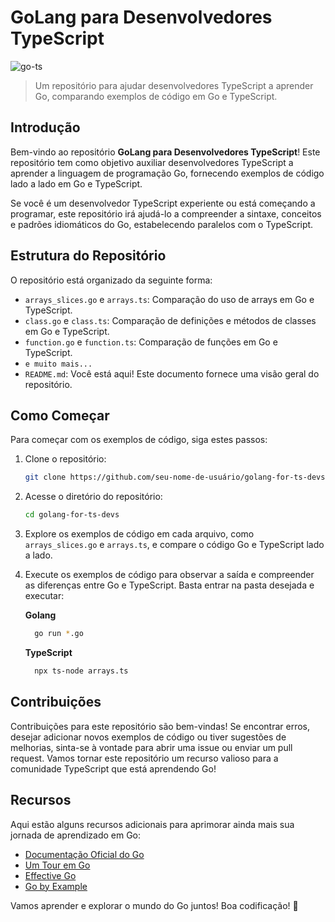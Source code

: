 # GoLang para Desenvolvedores TypeScript


![go-ts](https://github.com/oliveirabalsa/go-for-ts-devs/assets/57500163/56c4db51-8bdb-4157-948a-eeba54c22b27)


> Um repositório para ajudar desenvolvedores TypeScript a aprender Go, comparando exemplos de código em Go e TypeScript.

## Introdução

Bem-vindo ao repositório **GoLang para Desenvolvedores TypeScript**! Este repositório tem como objetivo auxiliar desenvolvedores TypeScript a aprender a linguagem de programação Go, fornecendo exemplos de código lado a lado em Go e TypeScript.

Se você é um desenvolvedor TypeScript experiente ou está começando a programar, este repositório irá ajudá-lo a compreender a sintaxe, conceitos e padrões idiomáticos do Go, estabelecendo paralelos com o TypeScript.

## Estrutura do Repositório

O repositório está organizado da seguinte forma:

- `arrays_slices.go` e `arrays.ts`: Comparação do uso de arrays em Go e TypeScript.
- `class.go` e `class.ts`: Comparação de definições e métodos de classes em Go e TypeScript.
- `function.go` e `function.ts`: Comparação de funções em Go e TypeScript.
- `e muito mais...`
- `README.md`: Você está aqui! Este documento fornece uma visão geral do repositório.

## Como Começar

Para começar com os exemplos de código, siga estes passos:

1. Clone o repositório:

   ```bash
   git clone https://github.com/seu-nome-de-usuário/golang-for-ts-devs.git
   ```

2. Acesse o diretório do repositório:

   ```bash
   cd golang-for-ts-devs
   ```

3. Explore os exemplos de código em cada arquivo, como `arrays_slices.go` e `arrays.ts`, e compare o código Go e TypeScript lado a lado.

4. Execute os exemplos de código para observar a saída e compreender as diferenças entre Go e TypeScript. Basta entrar na pasta desejada e executar:
    
   **Golang**
   ```bash
     go run *.go
   ```
   
   **TypeScript**
   ```bash
     npx ts-node arrays.ts
   ```

## Contribuições

Contribuições para este repositório são bem-vindas! Se encontrar erros, desejar adicionar novos exemplos de código ou tiver sugestões de melhorias, sinta-se à vontade para abrir uma issue ou enviar um pull request. Vamos tornar este repositório um recurso valioso para a comunidade TypeScript que está aprendendo Go!

## Recursos

Aqui estão alguns recursos adicionais para aprimorar ainda mais sua jornada de aprendizado em Go:

- [Documentação Oficial do Go](https://golang.org/doc/)
- [Um Tour em Go](https://tour.golang.org/welcome/1)
- [Effective Go](https://golang.org/doc/effective_go.html)
- [Go by Example](https://gobyexample.com/)

Vamos aprender e explorar o mundo do Go juntos! Boa codificação! 🚀
